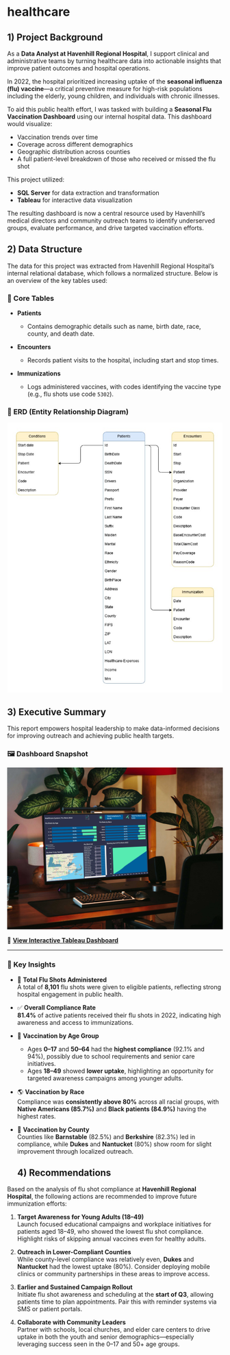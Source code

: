 # healthcare

## 1) Project Background

As a **Data Analyst at Havenhill Regional Hospital**, I support clinical and administrative teams by turning healthcare data into actionable insights that improve patient outcomes and hospital operations. 

In 2022, the hospital prioritized increasing uptake of the **seasonal influenza (flu) vaccine**—a critical preventive measure for high-risk populations including the elderly, young children, and individuals with chronic illnesses.

To aid this public health effort, I was tasked with building a **Seasonal Flu Vaccination Dashboard** using our internal hospital data. This dashboard would visualize:
- Vaccination trends over time
- Coverage across different demographics
- Geographic distribution across counties
- A full patient-level breakdown of those who received or missed the flu shot

This project utilized:
- **SQL Server** for data extraction and transformation  
- **Tableau** for interactive data visualization

The resulting dashboard is now a central resource used by Havenhill’s medical directors and community outreach teams to identify underserved groups, evaluate performance, and drive targeted vaccination efforts.

## 2) Data Structure

The data for this project was extracted from Havenhill Regional Hospital’s internal relational database, which follows a normalized structure. Below is an overview of the key tables used:

### 📌 Core Tables

- **Patients**
  - Contains demographic details such as name, birth date, race, county, and death date.
  
- **Encounters**
  - Records patient visits to the hospital, including start and stop times.

- **Immunizations**
  - Logs administered vaccines, with codes identifying the vaccine type (e.g., flu shots use code `5302`).

### 📎 ERD (Entity Relationship Diagram)

![Healthcare ERD](docs/Healthcare%20ERD.jpg)

## 3) Executive Summary

This report empowers hospital leadership to make data-informed decisions for improving outreach and achieving public health targets.

### 🖼️ Dashboard Snapshot  
![Healthcare Dashboard](docs/Healthcare-Dashboard.jpg)

🔗 **[View Interactive Tableau Dashboard](https://public.tableau.com/views/ImmunizationDashboard_17157938691190/Dashboard1?:language=en-US&:sid=&:redirect=auth&:display_count=n&:origin=viz_share_link)**

---

### 🧠 Key Insights

- 💉 **Total Flu Shots Administered**  
  A total of **8,101** flu shots were given to eligible patients, reflecting strong hospital engagement in public health.

- ✅ **Overall Compliance Rate**  
  **81.4%** of active patients received their flu shots in 2022, indicating high awareness and access to immunizations.

- 👶 **Vaccination by Age Group**  
  - Ages **0–17** and **50–64** had the **highest compliance** (92.1% and 94%), possibly due to school requirements and senior care initiatives.  
  - Ages **18–49** showed **lower uptake**, highlighting an opportunity for targeted awareness campaigns among younger adults.

- 🌎 **Vaccination by Race**  
  Compliance was **consistently above 80%** across all racial groups, with **Native Americans (85.7%)** and **Black patients (84.9%)** having the highest rates.

- 📍 **Vaccination by County**  
  Counties like **Barnstable** (82.5%) and **Berkshire** (82.3%) led in compliance, while **Dukes** and **Nantucket** (80%) show room for slight improvement through localized outreach.

  ## 4) Recommendations

Based on the analysis of flu shot compliance at **Havenhill Regional Hospital**, the following actions are recommended to improve future immunization efforts:

1. **Target Awareness for Young Adults (18–49)**  
   Launch focused educational campaigns and workplace initiatives for patients aged 18–49, who showed the lowest flu shot compliance. Highlight risks of skipping annual vaccines even for healthy adults.

2. **Outreach in Lower-Compliant Counties**  
   While county-level compliance was relatively even, **Dukes** and **Nantucket** had the lowest uptake (80%). Consider deploying mobile clinics or community partnerships in these areas to improve access.

3. **Earlier and Sustained Campaign Rollout**  
   Initiate flu shot awareness and scheduling at the **start of Q3**, allowing patients time to plan appointments. Pair this with reminder systems via SMS or patient portals.

4. **Collaborate with Community Leaders**  
   Partner with schools, local churches, and elder care centers to drive uptake in both the youth and senior demographics—especially leveraging success seen in the 0–17 and 50+ age groups.

